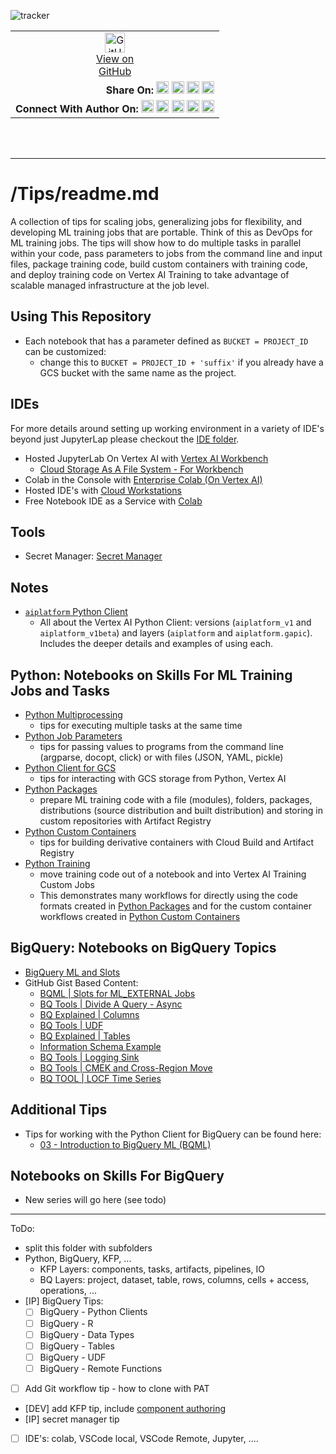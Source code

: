 ![tracker](https://us-central1-vertex-ai-mlops-369716.cloudfunctions.net/pixel-tracking?path=statmike%2Fvertex-ai-mlops%2FTips&file=readme.md)
<!--- header table --->
<table>
<tr>     
  <td style="text-align: center">
    <a href="https://github.com/statmike/vertex-ai-mlops/blob/main/Tips/readme.md">
      <img width="32px" src="https://www.svgrepo.com/download/217753/github.svg" alt="GitHub logo">
      <br>View on<br>GitHub
    </a>
  </td>
</tr>
<tr>
  <td style="text-align: right">
    <b>Share On: </b> 
    <a href="https://www.linkedin.com/sharing/share-offsite/?url=https%3A//github.com/statmike/vertex-ai-mlops/blob/main/Tips/readme.md"><img src="https://upload.wikimedia.org/wikipedia/commons/8/81/LinkedIn_icon.svg" alt="Linkedin Logo" width="20px"></a> 
    <a href="https://reddit.com/submit?url=https%3A//github.com/statmike/vertex-ai-mlops/blob/main/Tips/readme.md"><img src="https://redditinc.com/hubfs/Reddit%20Inc/Brand/Reddit_Logo.png" alt="Reddit Logo" width="20px"></a> 
    <a href="https://bsky.app/intent/compose?text=https%3A//github.com/statmike/vertex-ai-mlops/blob/main/Tips/readme.md"><img src="https://upload.wikimedia.org/wikipedia/commons/7/7a/Bluesky_Logo.svg" alt="BlueSky Logo" width="20px"></a> 
    <a href="https://twitter.com/intent/tweet?url=https%3A//github.com/statmike/vertex-ai-mlops/blob/main/Tips/readme.md"><img src="https://upload.wikimedia.org/wikipedia/commons/5/5a/X_icon_2.svg" alt="X (Twitter) Logo" width="20px"></a> 
  </td>
</tr>
<tr>
  <td style="text-align: right">
    <b>Connect With Author On: </b> 
    <a href="https://www.linkedin.com/in/statmike"><img src="https://upload.wikimedia.org/wikipedia/commons/8/81/LinkedIn_icon.svg" alt="Linkedin Logo" width="20px"></a>
    <a href="https://www.github.com/statmike"><img src="https://www.svgrepo.com/download/217753/github.svg" alt="GitHub Logo" width="20px"></a> 
    <a href="https://www.youtube.com/@statmike-channel"><img src="https://upload.wikimedia.org/wikipedia/commons/f/fd/YouTube_full-color_icon_%282024%29.svg" alt="YouTube Logo" width="20px"></a>
    <a href="https://bsky.app/profile/statmike.bsky.social"><img src="https://upload.wikimedia.org/wikipedia/commons/7/7a/Bluesky_Logo.svg" alt="BlueSky Logo" width="20px"></a> 
    <a href="https://x.com/statmike"><img src="https://upload.wikimedia.org/wikipedia/commons/5/5a/X_icon_2.svg" alt="X (Twitter) Logo" width="20px"></a>
  </td>
</tr>
</table><br/><br/>

---
# /Tips/readme.md

A collection of tips for scaling jobs, generalizing jobs for flexibility, and developing ML training jobs that are portable.  Think of this as DevOps for ML training jobs.  The tips will show how to do multiple tasks in parallel within your code, pass parameters to jobs from the command line and input files, package training code, build custom containers with training code, and deploy training code on Vertex AI Training to take advantage of scalable managed infrastructure at the job level.

## Using This Repository
- Each notebook that has a parameter defined as `BUCKET = PROJECT_ID` can be customized:
    - change this to `BUCKET = PROJECT_ID + 'suffix'` if you already have a GCS bucket with the same name as the project.  

## IDEs
For more details around setting up working environment in a variety of IDE's beyond just JupyterLap please checkout the [IDE folder](../IDE/readme.md).

- Hosted JupyterLab On Vertex AI with [Vertex AI Workbench](https://cloud.google.com/vertex-ai/docs/workbench/introduction)
    - [Cloud Storage As A File System - For Workbench](./Cloud%20Storage%20As%20A%20File%20System%20-%20For%20Workbench.ipynb)
- Colab in the Console with [Enterprise Colab (On Vertex AI)](https://cloud.google.com/vertex-ai/docs/workbench/notebook-solution#colab-enterprise)
- Hosted IDE's with [Cloud Workstations](https://cloud.google.com/workstations/docs/overview)
- Free Notebook IDE as a Service with [Colab](https://colab.research.google.com/)

## Tools
- Secret Manager: [Secret Manager](./Secret%20Manager.ipynb)

## Notes
- [`aiplatform` Python Client](./aiplatform_notes.md)
    - All about the Vertex AI Python Client: versions (`aiplatform_v1` and `aiplatform_v1beta`) and layers (`aiplatform` and `aiplatform.gapic`).  Includes the deeper details and examples of using each.

## Python: Notebooks on Skills For ML Training Jobs and Tasks
- [Python Multiprocessing](./Python%20Multiprocessing.ipynb)
    - tips for executing multiple tasks at the same time
- [Python Job Parameters](./Python%20Job%20Parameters.ipynb)
    - tips for passing values to programs from the command line (argparse, docopt, click) or with files (JSON, YAML, pickle)
- [Python Client for GCS](./Python%20Client%20for%20GCS.ipynb)
    - tips for interacting with GCS storage from Python, Vertex AI
- [Python Packages](./Python%20Packages.ipynb)
    - prepare ML training code with a file (modules), folders, packages, distributions (source distribution and built distribution) and storing in custom repositories with Artifact Registry
- [Python Custom Containers](./Python%20Custom%20Containers.ipynb)
    - tips for building derivative containers with Cloud Build and Artifact Registry
- [Python Training](./Python%20Training.ipynb)
    - move training code out of a notebook and into Vertex AI Training Custom Jobs
    - This demonstrates many workflows for directly using the code formats created in [Python Packages](./Python%20Packages.ipynb) and for the custom container workflows created in [Python Custom Containers](./Python%20Custom%20Containers.ipynb)

## BigQuery: Notebooks on BigQuery Topics
- [BigQuery ML and Slots](./BigQuery%20ML%20and%20Slots.ipynb)
- GitHub Gist Based Content:
    - [BQML | Slots for ML_EXTERNAL Jobs](https://gist.github.com/statmike/c3175a9cc138588c55bfbcef2a9e81b1)
    - [BQ Tools | Divide A Query - Async](https://gist.github.com/statmike/d93bfc3dc68ed119a0d2b74303c1ad7a)
    - [BQ Explained | Columns](https://gist.github.com/statmike/c72ae34045adfe84b33143ee8e403d22)
    - [BQ Tools | UDF](https://gist.github.com/statmike/e36c7abfcab834d74f860c850cac1837)
    - [BQ Explained | Tables](https://gist.github.com/statmike/627567e509d57970cc1927c5ba03d0d0)
    - [Information Schema Example](https://gist.github.com/statmike/8f1fc48700bd57026c68cd0f3fcc4b64)
    - [BQ Tools | Logging Sink](https://gist.github.com/statmike/79d91989c4caa76957b523db30bb1a81)
    - [BQ Tools | CMEK and Cross-Region Move](https://gist.github.com/statmike/6a8dedb32c50829a5d2a4763dfab7754)
    - [BQ TOOL | LOCF Time Series](https://gist.github.com/statmike/ad1bc97a95bc50ab076a9e8b1b234506)

## Additional Tips
- Tips for working with the Python Client for BigQuery can be found here:
    - [03 - Introduction to BigQuery ML (BQML)](../03%20-%20BigQuery%20ML%20(BQML)/03%20-%20Introduction%20to%20BigQuery%20ML%20(BQML).ipynb)
    
## Notebooks on Skills For BigQuery
- New series will go here (see todo)


---
ToDo:
- split this folder with subfolders
 - Python, BigQuery, KFP, ...
     - KFP Layers: components, tasks, artifacts, pipelines, IO
     - BQ Layers: project, dataset, table, rows, columns, cells + access, operations, ...
- [IP] BigQuery Tips:
    - [ ] BigQuery - Python Clients
    - [ ] BigQuery - R
    - [ ] BigQuery - Data Types
    - [ ] BigQuery - Tables
    - [ ] BigQuery - UDF
    - [ ] BigQuery - Remote Functions
- [ ] Add Git workflow tip - how to clone with PAT
- [DEV] add KFP tip, include [component authoring](https://www.kubeflow.org/docs/components/pipelines/v2/author-a-pipeline/components/#author-a-component)
- [IP] secret manager tip
- [ ] IDE's: colab, VSCode local, VSCode Remote, Jupyter, ....